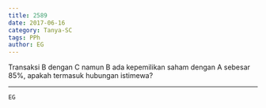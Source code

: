 ```yaml
---
title: 2589
date: 2017-06-16
category: Tanya-SC
tags: PPh
author: EG
---
```


Transaksi B dengan C namun B ada kepemilikan saham dengan A sebesar 85%, apakah termasuk hubungan istimewa?

---



`EG`
